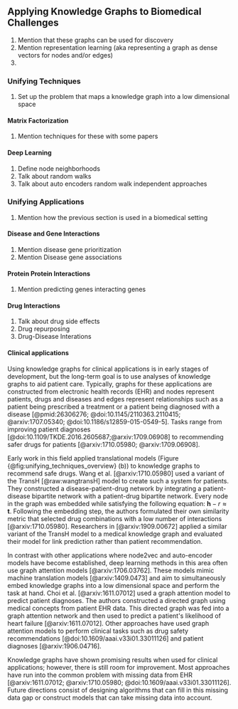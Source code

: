 ## Applying Knowledge Graphs to Biomedical Challenges

1. Mention that these graphs can be used for discovery
2. Mention representation learning (aka representing a graph as dense vectors for nodes and/or edges)
3. 

### Unifying Techniques

1. Set up the problem that maps a knowledge graph into a low dimensional space

#### Matrix Factorization

1. Mention techniques for these with some papers

#### Deep Learning

1. Define node neighborhoods
2. Talk about random walks 
3. Talk about auto encoders random walk independent approaches 

### Unifying Applications

1. Mention how the previous section is used in a biomedical setting

#### Disease and Gene Interactions

1. Mention disease gene prioritization
2. Mention Disease gene associations

#### Protein Protein Interactions

1. Mention predicting genes interacting genes

#### Drug Interactions

1. Talk about drug side effects
2. Drug repurposing
3. Drug-Disease Interations

#### Clinical applications

Using knowledge graphs for clinical applications is in early stages of development, but the long-term goal is to use analyses of knowledge graphs to aid patient care.
Typically, graphs for these applications are constructed from electronic health records (EHR) and nodes represent patients, drugs and diseases and edges represent relationships such as a patient being prescribed a treatment or a patient being diagnosed with a disease [@pmid:26306276; @doi:10.1145/2110363.2110415; @arxiv:1707.05340; @doi:10.1186/s12859-015-0549-5].
Tasks range from improving patient diagnoses [@doi:10.1109/TKDE.2016.2605687;@arxiv:1709.06908] to recommending safer drugs for patients [@arxiv:1710.05980; @arxiv:1709.06908].

Early work in this field applied translational models (Figure {@fig:unifying_techniques_overview} (b)) to knowledge graphs to recommend safe drugs.
Wang et al. [@arxiv:1710.05980] used a variant of the TransH [@raw:wangtransH] model to create such a system for patients.
They constructed a disease-patient-drug network by integrating a patient-disease bipartite network with a patient-drug bipartite network.
Every node in the graph was embedded while satisfying the following equation: $\textbf{h} - r \approx \textbf{t}$.
Following the embedding step, the authors formulated their own similarity metric that selected drug combinations with a low number of interactions [@arxiv:1710.05980].
Researchers in [@arxiv:1909.00672] applied a similar variant of the TransH model to a medical knowledge graph and evaluated their model for link prediction rather than patient recommendation.

In contrast with other applications where node2vec and auto-encoder models have become established, deep learning methods in this area often use graph attention models [@arxiv:1706.03762].
These models mimic machine translation models [@arxiv:1409.0473] and aim to simultaneously embed knowledge graphs into a low dimensional space and perform the task at hand.
Choi et al. [@arxiv:1611.07012] used a graph attention model to predict patient diagnoses.
The authors constructed a directed graph using medical concepts from patient EHR data.
This directed graph was fed into a graph attention network and then used to predict a patient's likelihood of heart failure [@arxiv:1611.07012].
Other approaches have used graph attention models to perform clinical tasks such as drug safety recommendations [@doi:10.1609/aaai.v33i01.33011126] and patient diagnoses [@arxiv:1906.04716].

Knowledge graphs have shown promising results when used for clinical applications; however, there is still room for improvement.
Most approaches have run into the common problem with missing data from EHR [@arxiv:1611.07012; @arxiv:1710.05980; @doi:10.1609/aaai.v33i01.33011126].
Future directions consist of designing algorithms that can fill in this missing data gap or construct models that can take missing data into account.
